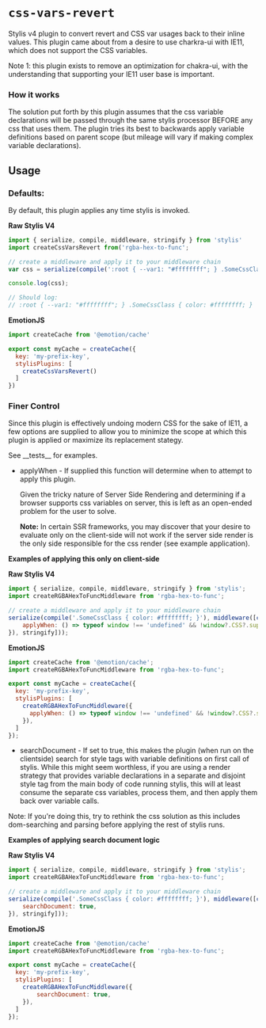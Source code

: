 # `css-vars-revert`

Stylis v4 plugin to convert revert and CSS var usages back to their inline values.  This plugin came about from a desire to use
charkra-ui with IE11, which does not support the CSS variables.  

Note 1: this plugin exists to remove an optimization for chakra-ui, with the understanding that supporting your IE11 user base is important.

### How it works

The solution put forth by this plugin assumes that the css variable declarations will be passed through the same stylis processor BEFORE
 any css that uses them.  The plugin tries its best to backwards apply variable definitions based on parent scope (but mileage will vary if
 making complex variable declarations).

## Usage

### Defaults:

By default, this plugin applies any time stylis is invoked.

__Raw Stylis V4__
```javascript
import { serialize, compile, middleware, stringify } from 'stylis'
import createCssVarsRevert from('rgba-hex-to-func';

// create a middleware and apply it to your middleware chain
var css = serialize(compile(':root { --var1: "#ffffffff"; } .SomeCssClass { color: var(--var1); }'), middleware([createCssVarsRevert(), stringify]));

console.log(css);

// Should log:
// :root { --var1: "#ffffffff"; } .SomeCssClass { color: #ffffffff; }
```

__EmotionJS__
```javascript
import createCache from '@emotion/cache'

export const myCache = createCache({
  key: 'my-prefix-key',
  stylisPlugins: [
    createCssVarsRevert()
  ]
})
```

### Finer Control

Since this plugin is effectively undoing modern CSS for the sake of IE11, a few options are supplied to allow you to minimize the scope at which this plugin is applied or maximize its replacement stategy.

See \_\_tests__ for examples.

* applyWhen - If supplied this function will determine when to attempt to apply this plugin.

    Given the tricky nature of Server Side Rendering and determining if a browser supports css variables on server, this is left as an open-ended problem for the user to solve.

    __Note:__ In certain SSR frameworks, you may discover that your desire to evaluate only on the client-side will not work if the server side render is the only side responsible for the css render (see example application).

__Examples of applying this only on client-side__

__Raw Stylis V4__
```javascript
import { serialize, compile, middleware, stringify } from 'stylis';
import createRGBAHexToFuncMiddleware from 'rgba-hex-to-func';

// create a middleware and apply it to your middleware chain
serialize(compile('.SomeCssClass { color: #ffffffff; }'), middleware([createRGBAHexToFuncMiddleware({
    applyWhen: () => typeof window !== 'undefined' && !window?.CSS?.supports?.('color', 'var(--fake-var)'),
}), stringify]));
```

__EmotionJS__
```javascript
import createCache from '@emotion/cache';
import createRGBAHexToFuncMiddleware from 'rgba-hex-to-func';

export const myCache = createCache({
  key: 'my-prefix-key',
  stylisPlugins: [
    createRGBAHexToFuncMiddleware({
      applyWhen: () => typeof window !== 'undefined' && !window?.CSS?.supports?.('color', 'var(--fake-var)'),
    }),
  ]
});
```

* searchDocument - If set to true, this makes the plugin (when run on the clientside) search for style tags with variable definitions on first call of stylis.  While this might seem worthless, if you are using a render strategy that provides variable declarations in a separate and disjoint style tag from the main body of code running stylis, this will at least consume the separate css variables, process them, and then apply them back over variable calls.

Note: If you're doing this, try to rethink the css solution as this includes dom-searching and parsing before applying the rest of stylis runs.

__Examples of applying search document logic__

__Raw Stylis V4__
```javascript
import { serialize, compile, middleware, stringify } from 'stylis';
import createRGBAHexToFuncMiddleware from 'rgba-hex-to-func';

// create a middleware and apply it to your middleware chain
serialize(compile('.SomeCssClass { color: #ffffffff; }'), middleware([createRGBAHexToFuncMiddleware({
    searchDocument: true,
}), stringify]));
```

__EmotionJS__
```javascript
import createCache from '@emotion/cache'
import createRGBAHexToFuncMiddleware from 'rgba-hex-to-func';

export const myCache = createCache({
  key: 'my-prefix-key',
  stylisPlugins: [
    createRGBAHexToFuncMiddleware({
        searchDocument: true,
    }),
  ]
});
```